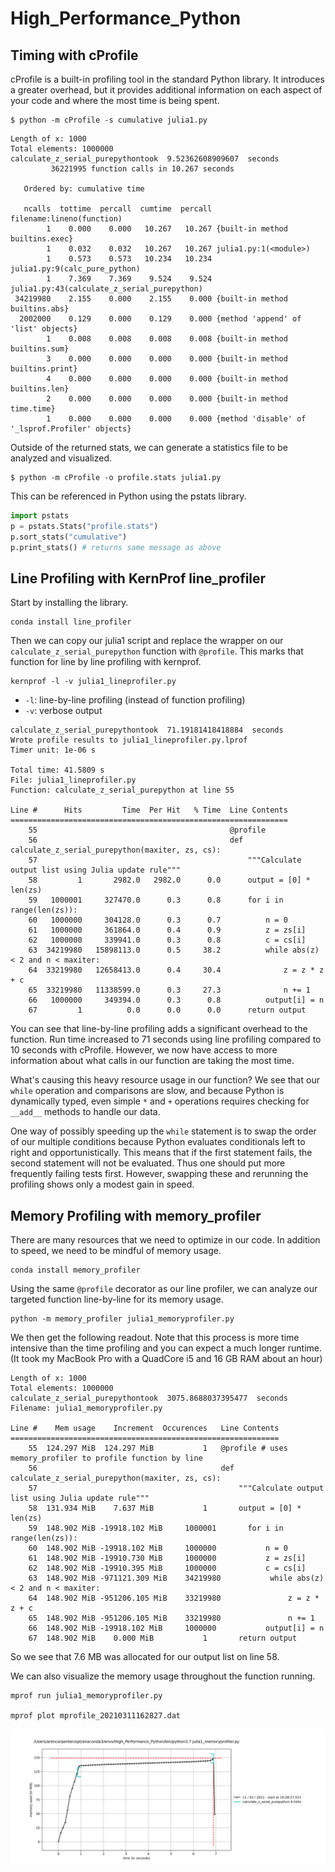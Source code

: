 # High_Performance_Python

## Timing with cProfile

cProfile is a built-in profiling tool in the standard Python library. It introduces a greater overhead, but
it provides additional information on each aspect of your code and where the most time is being spent. 

```commandline
$ python -m cProfile -s cumulative julia1.py
```
```
Length of x: 1000
Total elements: 1000000
calculate_z_serial_purepythontook  9.52362608909607  seconds
         36221995 function calls in 10.267 seconds

   Ordered by: cumulative time

   ncalls  tottime  percall  cumtime  percall filename:lineno(function)
        1    0.000    0.000   10.267   10.267 {built-in method builtins.exec}
        1    0.032    0.032   10.267   10.267 julia1.py:1(<module>)
        1    0.573    0.573   10.234   10.234 julia1.py:9(calc_pure_python)
        1    7.369    7.369    9.524    9.524 julia1.py:43(calculate_z_serial_purepython)
 34219980    2.155    0.000    2.155    0.000 {built-in method builtins.abs}
  2002000    0.129    0.000    0.129    0.000 {method 'append' of 'list' objects}
        1    0.008    0.008    0.008    0.008 {built-in method builtins.sum}
        3    0.000    0.000    0.000    0.000 {built-in method builtins.print}
        4    0.000    0.000    0.000    0.000 {built-in method builtins.len}
        2    0.000    0.000    0.000    0.000 {built-in method time.time}
        1    0.000    0.000    0.000    0.000 {method 'disable' of '_lsprof.Profiler' objects}
```

Outside of the returned stats, we can generate a statistics file to be analyzed and visualized.

```commandline
$ python -m cProfile -o profile.stats julia1.py
```

This can be referenced in Python using the pstats library. 

```python
import pstats
p = pstats.Stats("profile.stats")
p.sort_stats("cumulative")
p.print_stats() # returns same message as above
```

## Line Profiling with KernProf line_profiler

Start by installing the library.
```commandline
conda install line_profiler
```

Then we can copy our julia1 script and replace the wrapper on our `calculate_z_serial_purepython`
function with `@profile`. This marks that function for line by line profiling with kernprof.

```commandline
kernprof -l -v julia1_lineprofiler.py
```

* `-l`: line-by-line profiling (instead of function profiling)
* `-v`: verbose output

```commandline
calculate_z_serial_purepythontook  71.19181418418884  seconds
Wrote profile results to julia1_lineprofiler.py.lprof
Timer unit: 1e-06 s

Total time: 41.5809 s
File: julia1_lineprofiler.py
Function: calculate_z_serial_purepython at line 55

Line #      Hits         Time  Per Hit   % Time  Line Contents
==============================================================
    55                                           @profile
    56                                           def calculate_z_serial_purepython(maxiter, zs, cs):
    57                                               """Calculate output list using Julia update rule"""
    58         1       2982.0   2982.0      0.0      output = [0] * len(zs)
    59   1000001     327470.0      0.3      0.8      for i in range(len(zs)):
    60   1000000     304128.0      0.3      0.7          n = 0
    61   1000000     361864.0      0.4      0.9          z = zs[i]
    62   1000000     339941.0      0.3      0.8          c = cs[i]
    63  34219980   15898113.0      0.5     38.2          while abs(z) < 2 and n < maxiter:
    64  33219980   12658413.0      0.4     30.4              z = z * z + c
    65  33219980   11338599.0      0.3     27.3              n += 1
    66   1000000     349394.0      0.3      0.8          output[i] = n
    67         1          0.0      0.0      0.0      return output
```
You can see that line-by-line profiling adds a significant overhead to the function. Run time increased to 
71 seconds using line profiling compared to 10 seconds with cProfile. However, we now have access to more 
information about what calls in our function are taking the most time.

What's causing this heavy resource usage in our function? We see that our `while` operation and comparisons
are slow, and because Python is dynamically typed, even simple `*` and `+` operations requires checking for
`__add__` methods to handle our data. 

One way of possibly speeding up the `while` statement is to swap the order of our multiple conditions because
Python evaluates conditionals left to right and opportunistically. This means that if the first statement 
fails, the second statement will not be evaluated. Thus one should put more frequently failing tests first. 
However, swapping these and rerunning the profiling shows only a modest gain in speed. 

## Memory Profiling with memory_profiler

There are many resources that we need to optimize in our code. In addition to speed, we need to be mindful of
memory usage. 

```commandline
conda install memory_profiler
```

Using the same `@profile` decorator as our line profiler, we can analyze our targeted function line-by-line
for its memory usage. 

```commandline
python -m memory_profiler julia1_memoryprofiler.py
```
We then get the following readout. Note that this process is more time intensive than the time profiling
and you can expect a much longer runtime. (It took my MacBook Pro with a QuadCore i5 and 16 GB RAM about an 
hour)

```commandline
Length of x: 1000
Total elements: 1000000
calculate_z_serial_purepythontook  3075.8688037395477  seconds
Filename: julia1_memoryprofiler.py

Line #    Mem usage    Increment  Occurences   Line Contents
============================================================
    55  124.297 MiB  124.297 MiB           1   @profile # uses memory_profiler to profile function by line
    56                                         def calculate_z_serial_purepython(maxiter, zs, cs):
    57                                             """Calculate output list using Julia update rule"""
    58  131.934 MiB    7.637 MiB           1       output = [0] * len(zs)
    59  148.902 MiB -19918.102 MiB     1000001       for i in range(len(zs)):
    60  148.902 MiB -19918.102 MiB     1000000           n = 0
    61  148.902 MiB -19910.730 MiB     1000000           z = zs[i]
    62  148.902 MiB -19910.395 MiB     1000000           c = cs[i]
    63  148.902 MiB -971121.309 MiB    34219980           while abs(z) < 2 and n < maxiter:
    64  148.902 MiB -951206.105 MiB    33219980               z = z * z + c
    65  148.902 MiB -951206.105 MiB    33219980               n += 1
    66  148.902 MiB -19918.102 MiB     1000000           output[i] = n
    67  148.902 MiB    0.000 MiB           1       return output
```
So we see that 7.6 MB was allocated for our output list on line 58.

We can also visualize the memory usage throughout the function running. 

```commandline
mprof run julia1_memoryprofiler.py

mprof plot mprofile_20210311162827.dat
```

![](Images/Figure_1.png)
